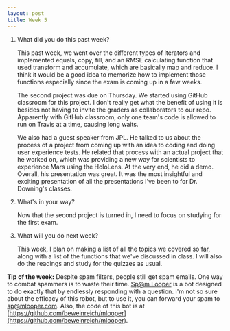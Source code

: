 ```yaml
---
layout: post
title: Week 5
---
```



1. What did you do this past week?

    This past week, we went over the different types of iterators and implemented equals, copy, fill, and an RMSE calculating function that used transform and accumulate, which are basically map and reduce. I think it would be a good idea to memorize how to implement those functions especially since the exam is coming up in a few weeks.

    The second project was due on Thursday. We started using GitHub classroom for this project. I don't really get what the benefit of using it is besides not having to invite the graders as collaborators to our repo. Apparently with GitHub classroom, only one team's code is allowed to run on Travis at a time, causing long waits.

    We also had a guest speaker from JPL. He talked to us about the process of a project from coming up with an idea to coding and doing user experience tests. He related that process with an actual project that he worked on, which was providing a new way for scientists to experience Mars using the HoloLens. At the very end, he did a demo. Overall, his presentation was great. It was the most insightful and exciting presentation of all the presentations I've been to for Dr. Downing's classes.


2. What's in your way?

    Now that the second project is turned in, I need to focus on studying for the first exam.

3. What will you do next week?

    This week, I plan on making a list of all the topics we covered so far, along with a list of the functions that we've discussed in class. I will also do the readings and study for the quizzes as usual.

**Tip of the week:** Despite spam filters, people still get spam emails. One way to combat spammers is to waste their time. [Sp@m Looper](https://medium.com/@beweinreich/two-years-spamming-spammers-back-2e734ce9593c#.wi6m81tzt) is a bot designed to do exactly that by endlessly responding with a question. I'm not so sure about the efficacy of this robot, but to use it, you can forward your spam to sp@mlooper.com. Also, the code of this bot is at [https://github.com/beweinreich/mlooper](https://github.com/beweinreich/mlooper).
